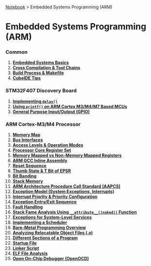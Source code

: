 <a href="../">Notebook</a> > Embedded Systems Programming (ARM)

# Embedded Systems Programming (ARM)



### Common

1. **<a href="./embedded-systems-basics">Embedded Systems Basics</a>**
2. **<a href="./cross-compilation-and-toolchains">Cross Compilation & Tool Chains</a>**
3. **<a href="./build-process-and-makefile">Build Process & Makefile</a>**
4. **<a href="./cubeide-tips">CubeIDE Tips</a>**

### STM32F407 Discovery Board

1. **<a href="./implementing-delay">Implementing `delay()`</a>**
1. **<a href="./using-printf-on-arm-cortex-m3-m4-m7-based-mcus">Using `printf()` on ARM Cortex M3/M4/M7 Based MCUs</a>**
1. **<a href="./general-purpose-input-output">General Purpose Input/Output (GPIO)</a>**

### ARM Cortex-M3/M4 Processor

1. **<a href="./memory-map">Memory Map</a>**
2. **<a href="./bus-interfaces">Bus Interfaces</a>**
3. **<a href="./access-levels-and-operation-modes-of-the-processor">Access Levels & Operation Modes</a>**
4. **<a href="./processor-core-register-set">Processor Core Register Set</a>**
5. **<a href="./memory-mapped-vs-non-memory-mapped-registers">Memory Mapped vs Non-Memory Mapped Registers</a>**
6. **<a href="./arm-gcc-inline-assembly">ARM GCC Inline Assembly</a>**
7. **<a href="./reset-sequence">Reset Sequence</a>**
8. **<a href="./thumb-state-and-t-bit-of-epsr">Thumb State & T Bit of EPSR</a>**
9. **<a href="./bit-banding">Bit Banding</a>**
10. **<a href="./stack-memory">Stack Memory</a>**
11. **<a href="./arm-architecture-procedure-call-standard">ARM Architecture Procedure Call Standard (AAPCS)</a>**
12. **<a href="./exception-model">Exception Model (System Exceptions, Interrupts)</a>**
13. **<a href="./interrupt-priority-and-priority-configuration">Interrupt Priority & Priority Configuration</a>**
14. **<a href="./exception-entry-and-exit-sequence">Exception Entry/Exit Sequence</a>**
15. **<a href="./fault-handling">Fault Handling</a>**
16. **<a href="./stack-frame-analysis-using-naked-function">Stack Fame Analysis Using `__attribute__((naked))` Function</a>**
17. **<a href="./exceptions-for-system-level-services">Exceptions for System-Level Services</a>**
18. **<a href="./implementing-a-scheduler">Implementing a Scheduler</a>**
19. **<a href="./bare-metal-programming-overview">Bare-Metal Programming Overview</a>**
20. **<a href="./analyzing-relocatable-object-files">Analyzing Relocatable Object Files (.o)</a>**
21. **<a href="./different-sections-of-a-program">Different Sections of a Program</a>**
22. **<a href="./startup-file">Startup File</a>**
23. **<a href="./linker-script">Linker Script</a>**
24. **<a href="./elf-file-analysis">ELF File Analysis</a>**
25. **<a href="./open-on-chip-debugger">Open On-Chip Debugger (OpenOCD)</a>**

